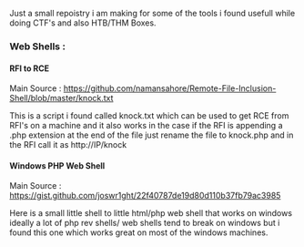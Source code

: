 Just a small repoistry i am making for some of the tools i found usefull while doing CTF's and also HTB/THM Boxes.

### Web Shells :

#### RFI to RCE 
Main Source : https://github.com/namansahore/Remote-File-Inclusion-Shell/blob/master/knock.txt 

This is a script i found called knock.txt which can be used to get RCE from RFI's on a machine and it also works in the case if the RFI is appending a .php extension at the end of the file just rename the file to knock.php and in the RFI call it as http://IP/knock

#### Windows PHP Web Shell

Main Source : https://gist.github.com/joswr1ght/22f40787de19d80d110b37fb79ac3985

Here is a small little shell to little html/php web shell that works on windows ideally a lot of php rev shells/ web shells tend to break on windows but i found this one which works great on most of the windows machines.
